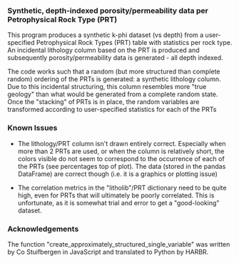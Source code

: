 ### Synthetic, depth-indexed porosity/permeability data per Petrophysical Rock Type (PRT)

This program produces a synthetic k-phi dataset (vs depth) from a user-specified Petrophysical Rock Types (PRT) table with statistics per rock type. An incidental lithology column based on the PRT is produced and subsequently porosity/permeability data is generated - all depth indexed.

The code works such that a random (but more structured than complete random) ordering of the PRTs is generated: a synthetic lithology column. Due to this incidental structuring, this column resembles more "true geology" than what would be generated from a complete random state. Once the "stacking" of PRTs is in place, the random variables are transformed according to user-specified statistics for each of the PRTs


### Known Issues
- The lithology/PRT column isn't drawn entirely correct. Especially when more than 2 PRTs are used, or when the column is relatively short, the colors visible do not seem to correspond to the occurrence of each of the PRTs (see percentages top of plot). The data (stored in the pandas DataFrame) are correct though (i.e. it is a graphics or plotting issue)
       
- The correlation metrics in the "litholib"/PRT dictionary need to be quite high, even for PRTs that will ultimately be poorly correlated.
This is unfortunate, as it is somewhat trial and error to get a "good-looking" dataset.



### Acknowledgements
The function "create_approximately_structured_single_variable" was written
by Co Stuifbergen in JavaScript and translated to Python by HARBR.



